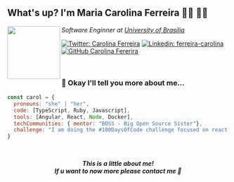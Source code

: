 <h2>What's up? I'm Maria Carolina Ferreira 👩‍💻 🧚‍♀️</h2>

<img align="left" src="https://media.giphy.com/media/dWmL1DJHoTCuwd7hXy/giphy.gif" width="120">
<p><em>Software Enginner at <a href="http://www.unb.br">University of Brasilia</a></em></p>

[![Twitter: Carolina Ferreira](https://img.shields.io/twitter/follow/caaarol_machado?style=social)](https://twitter.com/caaarol_machado)
[![Linkedin: ferreira-carolina](https://img.shields.io/badge/-ferreira--carolina-blue?style=flat-square&logo=Linkedin&logoColor=white&link=https://www.linkedin.com/in/ferreira-carolina/)](https://www.linkedin.com/in/ferreira-carolina/)
[![GitHub Carolina Fererira](https://img.shields.io/github/followers/carolinaferreira?label=follow&style=social)](https://github.com/carolinaferreira)

<br/>

### 🤔 Okay I'll tell you more about me...  

```javascript
const carol = {
  pronouns: "she" | "her",
  code: [TypeScript, Ruby, Javascript],
  tools: [Angular, React, Node, Docker],
  techCommunities: { mentor: "BOSS - Big Open Source Sister"},
  challenge: "I am doing the #100DaysOfCode challenge focused on react and node"
}
```
<br/>

<p align="center"><b><em>This is a little about me! <br>If u want to now more please contact me 💖</em></b></p>